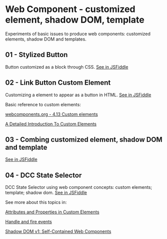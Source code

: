 # Web Component - customized element, shadow DOM, template
Experiments of basic issues to produce web components: customized elements, shadow DOM and templates.

## 01 - Stylized Button
Button customized as a block through CSS. [See in JSFiddle](https://jsfiddle.net/santanche/L3g97tha/)

## 02 - Link Button Custom Element
Customizing a <dcc-link-button> element to appear as a button in HTML. [See in JSFiddle](https://jsfiddle.net/santanche/ygkdL5zr/)
    
Basic reference to custom elements:

[webcomponents.org - 4.13 Custom elements](https://html.spec.whatwg.org/multipage/custom-elements.html)

[A Detailed Introduction To Custom Elements](https://www.smashingmagazine.com/2014/03/introduction-to-custom-elements/)

## 03 - Combing customized element, shadow DOM and template

[See in JSFiddle](https://jsfiddle.net/santanche/9jcag0ob/)

## 04 - DCC State Selector
DCC State Selector using web component concepts: custom elements; template; shadow dom. [See in JSFiddle](https://jsfiddle.net/santanche/srdxmcj1/)

See more about this topics in:

[Attributes and Properties in Custom Elements](https://alligator.io/web-components/attributes-properties/)

[Handle and fire events](https://polymer-library.polymer-project.org/2.0/docs/devguide/events)

[Shadow DOM v1: Self-Contained Web Components](https://developers.google.com/web/fundamentals/web-components/shadowdom)